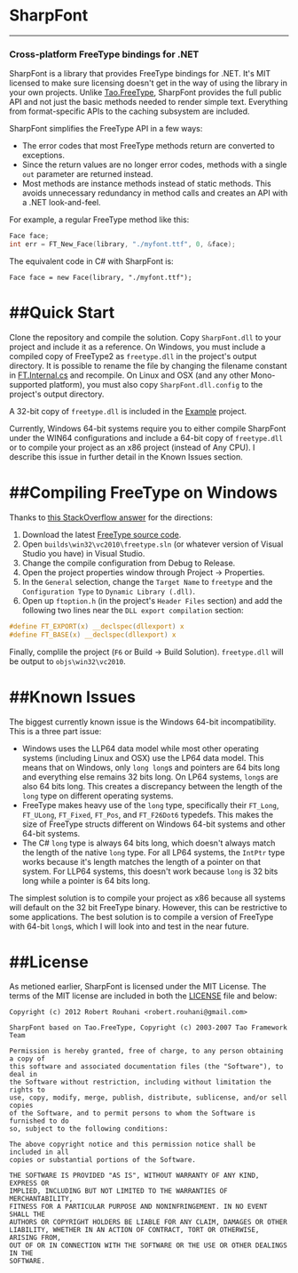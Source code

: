 # SharpFont
-----------------------------------------------------------------------------------------------------------------------
### Cross-platform FreeType bindings for .NET

SharpFont is a library that provides FreeType bindings for .NET. It's MIT licensed to make sure licensing doesn't get
in the way of using the library in your own projects. Unlike
[Tao.FreeType](http://taoframework.svn.sourceforge.net/viewvc/taoframework/trunk/src/Tao.FreeType/), SharpFont provides
the full public API and not just the basic methods needed to render simple text. Everything from format-specific APIs
to the caching subsystem are included.

SharpFont simplifies the FreeType API in a few ways:

 - The error codes that most FreeType methods return are converted to exceptions.
 - Since the return values are no longer error codes, methods with a single `out` parameter are returned instead.
 - Most methods are instance methods instead of static methods. This avoids unnecessary redundancy in method calls and
creates an API with a .NET look-and-feel.

For example, a regular FreeType method like this:

```C
Face face;
int err = FT_New_Face(library, "./myfont.ttf", 0, &face);
```

The equivalent code in C# with SharpFont is:

```CSharp
Face face = new Face(library, "./myfont.ttf");
```

##Quick Start
=======================================================================================================================

Clone the repository and compile the solution. Copy `SharpFont.dll` to your project and include it as a reference. On
Windows, you must include a compiled copy of FreeType2 as `freetype.dll` in the project's output directory. It is
possible to rename the file by changing the filename constant in [FT.Internal.cs](SharpFont/FT.Internal.cs) and
recompile. On Linux and OSX (and any other Mono-supported platform), you must also copy `SharpFont.dll.config` to the
project's output directory.

A 32-bit copy of `freetype.dll` is included in the [Example](Example) project.

Currently, Windows 64-bit systems require you to either compile SharpFont under the WIN64 configurations and include a
64-bit copy of `freetype.dll` or to compile your project as an x86 project (instead of Any CPU). I describe this issue
in further detail in the Known Issues section.

##Compiling FreeType on Windows
=======================================================================================================================

Thanks to [this StackOverflow answer](http://stackoverflow.com/a/7387618/1122135) for the directions:

 1. Download the latest [FreeType source code](http://sourceforge.net/projects/freetype/files/freetype2/).
 2. Open `builds\win32\vc2010\freetype.sln` (or whatever version of Visual Studio you have) in Visual Studio.
 3. Change the compile configuration from Debug to Release.
 4. Open the project properties window through Project -> Properties.
 5. In the `General` selection, change the `Target Name` to `freetype` and the `Configuration Type` to `Dynamic Library
(.dll)`.
 6. Open up `ftoption.h` (in the project's `Header Files` section) and add the following two lines near the `DLL export
compilation` section:

```C
#define FT_EXPORT(x) __declspec(dllexport) x
#define FT_BASE(x) __declspec(dllexport) x
```

Finally, complile the project (`F6` or Build -> Build Solution). `freetype.dll` will be output to `objs\win32\vc2010`.

##Known Issues
=======================================================================================================================

The biggest currently known issue is the Windows 64-bit incompatibility. This is a three part issue:

 - Windows uses the LLP64 data model while most other operating systems (including Linux and OSX) use the LP64 data
model. This means that on Windows, only `long long`s and pointers are 64 bits long and everything else remains 32 bits
long. On LP64 systems, `long`s are also 64 bits long. This creates a discrepancy between the length of the `long` type
on different operating systems.
 - FreeType makes heavy use of the `long` type, specifically their `FT_Long`, `FT_ULong`, `FT_Fixed`, `FT_Pos`, and
`FT_F26Dot6` typedefs. This makes the size of FreeType structs different on Windows 64-bit systems and other 64-bit
systems.
 - The C# `long` type is always 64 bits long, which doesn't always match the length of the native `long` type. For all
LP64 systems, the `IntPtr` type works because it's length matches the length of a pointer on that system. For LLP64
systems, this doesn't work because `long` is 32 bits long while a pointer is 64 bits long.

The simplest solution is to compile your project as x86 because all systems will default on the 32 bit FreeType binary.
However, this can be restrictive to some applications. The best solution is to compile a version of FreeType with
64-bit `long`s, which I will look into and test in the near future.

##License
=======================================================================================================================

As metioned earlier, SharpFont is licensed under the MIT License. The terms of the MIT license are included in both the
[LICENSE](LICENSE) file and below:

```
Copyright (c) 2012 Robert Rouhani <robert.rouhani@gmail.com>

SharpFont based on Tao.FreeType, Copyright (c) 2003-2007 Tao Framework Team

Permission is hereby granted, free of charge, to any person obtaining a copy of
this software and associated documentation files (the "Software"), to deal in
the Software without restriction, including without limitation the rights to
use, copy, modify, merge, publish, distribute, sublicense, and/or sell copies
of the Software, and to permit persons to whom the Software is furnished to do
so, subject to the following conditions:

The above copyright notice and this permission notice shall be included in all
copies or substantial portions of the Software.

THE SOFTWARE IS PROVIDED "AS IS", WITHOUT WARRANTY OF ANY KIND, EXPRESS OR
IMPLIED, INCLUDING BUT NOT LIMITED TO THE WARRANTIES OF MERCHANTABILITY,
FITNESS FOR A PARTICULAR PURPOSE AND NONINFRINGEMENT. IN NO EVENT SHALL THE
AUTHORS OR COPYRIGHT HOLDERS BE LIABLE FOR ANY CLAIM, DAMAGES OR OTHER
LIABILITY, WHETHER IN AN ACTION OF CONTRACT, TORT OR OTHERWISE, ARISING FROM,
OUT OF OR IN CONNECTION WITH THE SOFTWARE OR THE USE OR OTHER DEALINGS IN THE
SOFTWARE.
```